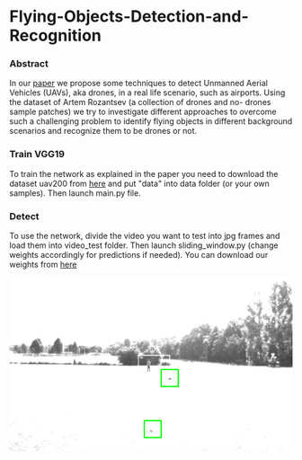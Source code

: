 # Flying-Objects-Detection-and-Recognition

### Abstract
In our [paper](https://drive.google.com/open?id=1Tbdc_g28OLYOTbSINTVlsNs65cu4GPRd) we propose some techniques to detect
Unmanned Aerial Vehicles (UAVs), aka drones, in a
real life scenario, such as airports. Using the dataset
of Artem Rozantsev (a collection of drones and no-
drones sample patches) we try to investigate different
approaches to overcome such a challenging problem to
identify flying objects in different background scenarios
and recognize them to be drones or not.

### Train VGG19
To train the network as explained in the paper you need to download the dataset uav200 from 
[here](https://cvlab.epfl.ch/research/research-unmanned/research-unmanned-detection/ ) and put "data" into
data folder (or your own samples). Then launch main.py file.

### Detect
To use the network, divide the video you want to test into jpg frames and load them into video_test folder.
Then launch sliding_window.py (change weights accordingly for predictions if needed). You 
can download our weights from [here](https://drive.google.com/open?id=1DA5a4oi9HadxAI8UEwWn1mCA0NU1oVnp)

<p align="center"> <img src="videotestok.PNG" alt=""> </p>
